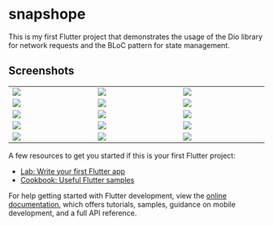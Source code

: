 # snapshope

This is my first Flutter project that demonstrates the usage of the Dio library for network requests and the BLoC pattern for state management.
## Screenshots
<table width="100%">
   <tbody>
    <tr>
<td width="1%"><img src=![1](https://github.com/ahmedsamyha/E-Commerce-App/assets/124884916/3c8047ad-5f86-4f02-b816-6b7738e9fc00)></td>
<td width="1%"><img src=![2](https://github.com/ahmedsamyha/E-Commerce-App/assets/124884916/e942eb61-6fc2-489c-82c2-aea0074c2e0a)></td>
<td width="1%"><img src=![3](https://github.com/ahmedsamyha/E-Commerce-App/assets/124884916/c5f1ca41-c5c6-4d73-bfe5-6406e1e0d443)></td>
      </tr>
    <tr>         
<td width="1%"><img src=![4](https://github.com/ahmedsamyha/E-Commerce-App/assets/124884916/6f602a54-16fa-4d8e-a96e-1fa82447291c)></td>
<td width="1%"><img src=![5](https://github.com/ahmedsamyha/E-Commerce-App/assets/124884916/9e3139e9-f952-4253-a8b8-879b346ba9fd)></td>
<td width="1%"><img src=![7](https://github.com/ahmedsamyha/E-Commerce-App/assets/124884916/20a671be-4517-4e8a-97ef-8edc6b942f5b)></td>
      </tr>
    <tr>          
<td width="1%"><img src=![8](https://github.com/ahmedsamyha/E-Commerce-App/assets/124884916/59d44758-435f-4012-9dbc-30d50e15a5b9)></td>
<td width="1%"><img src=![9](https://github.com/ahmedsamyha/E-Commerce-App/assets/124884916/778b7488-dbc5-4cf9-bb8e-7f90c50050dd)></td>
<td width="1%"><img src=![10](https://github.com/ahmedsamyha/E-Commerce-App/assets/124884916/1dcd3ff3-df94-4c8f-813a-770bb2c1b32b)></td>
      </tr>
    <tr>  
<td width="1%"><img src=![11](https://github.com/ahmedsamyha/E-Commerce-App/assets/124884916/91650627-bb94-42e1-92ef-4f480215402a)></td>
<td width="1%"><img src=![12](https://github.com/ahmedsamyha/E-Commerce-App/assets/124884916/5af17250-a944-4e27-a240-ec63aabe6f8c)></td>
<td width="1%"><img src=![13](https://github.com/ahmedsamyha/E-Commerce-App/assets/124884916/93b2d920-eb0f-44fa-a33d-a3c9e51fd2fa)></td>
   </tr>
    <tr>         
<td width="1%"><img src=![14](https://github.com/ahmedsamyha/E-Commerce-App/assets/124884916/1034384c-a811-4f5f-8aa3-747db10003b5)></td>
<td width="1%"><img src=![15](https://github.com/ahmedsamyha/E-Commerce-App/assets/124884916/0d612371-176e-4018-99ee-382034fbe8a2)></td>
<td width="1%"><img src=![16](https://github.com/ahmedsamyha/E-Commerce-App/assets/124884916/2bf36253-8bdc-47df-b8e8-fe88d37f877b)></td>

  </tr>
  </tbody>
</table>
A few resources to get you started if this is your first Flutter project:

- [Lab: Write your first Flutter app](https://docs.flutter.dev/get-started/codelab)
- [Cookbook: Useful Flutter samples](https://docs.flutter.dev/cookbook)

For help getting started with Flutter development, view the
[online documentation](https://docs.flutter.dev/), which offers tutorials,
samples, guidance on mobile development, and a full API reference.
